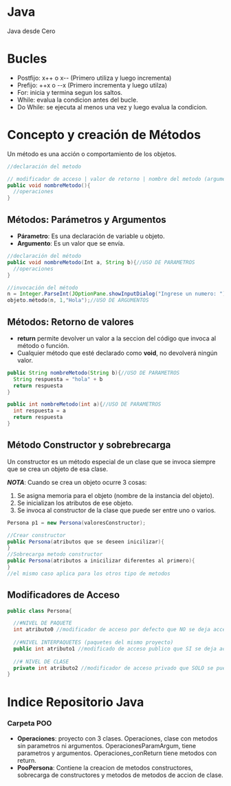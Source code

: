 # Java
Java desde Cero



# Bucles
- Postfijo: x++ o x--  (Primero utiliza y luego incrementa)
- Prefijo: ++x o --x (Primero incrementa y luego utilza)
- For: inicia y termina segun los saltos. 
- While:  evalua la condicion antes del bucle.
- Do While: se ejecuta al menos una vez y luego evalua la condicion.

# Concepto y creación de Métodos
Un método es una acción o comportamiento de los objetos.

```java
//declaración del metodo

// modificador de acceso | valor de retorno | nombre del metodo (argumentos){}
public void nombreMetodo(){
  //operaciones
}
```
## Métodos: Parámetros y Argumentos
* **Párametro**: Es una declaración de variable u objeto.
* **Argumento**: Es un valor que se envía.

```java
//declaración del método
public void nombreMetodo(Int a, String b){//USO DE PARAMETROS
  //operaciones
}

//invocación del método
n = Integer.ParseInt(JOptionPane.showInputDialog("Ingrese un numero: "));
objeto.método(n, 1,"Hola");//USO DE ARGUMENTOS
```

## Métodos: Retorno de valores
* **return** permite devolver un valor a la seccion del código que invoca al método o función.
* Cualquier método que esté declarado como **void**, no devolverá ningún valor.
```java
public String nombreMetodo(String b){//USO DE PARAMETROS
  String respuesta = "hola" + b
  return respuesta
}

public int nombreMetodo(int a){//USO DE PARAMETROS
  int respuesta = a
  return respuesta
}
```
## Método Constructor y sobrebrecarga
Un constructor es un método especial de un clase que se invoca siempre que se crea un objeto de esa clase.

***NOTA***: Cuando se crea un objeto ocurre 3 cosas:
1. Se asigna memoria para el objeto (nombre de la instancia del objeto).
2. Se inicializan los atributos de ese objeto.
3. Se invoca al constructor de la clase que puede ser entre uno o varios.
```java
Persona p1 = new Persona(valoresConstructor);

//Crear constructor
public Persona(atributos que se deseen inicilizar){
}
//Sobrecarga metodo constructor
public Persona(atributos a inicilizar diferentes al primero){
}
//el mismo caso aplica para los otros tipo de metodos
``` 

## Modificadores de Acceso
```java
public class Persona{

  //#NIVEL DE PAQUETE
  int atributo0 //modificador de acceso por defecto que NO se deja acceder por clases que se encuentran en paquetes diferentes pero SI por clases del mismo paquete.
  
  //#NIVEL INTERPAQUETES (paquetes del mismo proyecto)
  public int atributo1 //modificado de acceso publico que SI se deja acceder desde clases que se encuentran en paquetes diferentes.
  
  //# NIVEL DE CLASE
  private int atributo2 //modificador de acceso privado que SOLO se puede acceder por metodos de la misma clase
}
```

# Indice Repositorio Java
### Carpeta POO
* **Operaciones**: proyecto con 3 clases. Operaciones, clase con metodos sin parametros ni argumentos. OperacionesParamArgum, tiene parametros y argumentos. Operaciones_conReturn tiene metodos con return.
* **PooPersona**:  Contiene la creacion de metodos constructores, sobrecarga de constructores y metodos de metodos de accion de clase.
